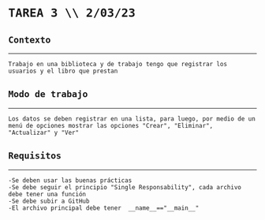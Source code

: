 # ````TAREA 3 \\ 2/03/23````
## ````Contexto````
--- 
    Trabajo en una biblioteca y de trabajo tengo que registrar los usuarios y el libro que prestan
   
## ````Modo de trabajo````
---
    Los datos se deben registrar en una lista, para luego, por medio de un menú de opciones mostrar las opciones "Crear", "Eliminar", "Actualizar" y "Ver"

## ````Requisitos````
---
    -Se deben usar las buenas prácticas
    -Se debe seguir el principio "Single Responsability", cada archivo debe tener una función
    -Se debe subir a GitHub
    -El archivo principal debe tener  __name__=="__main__"
